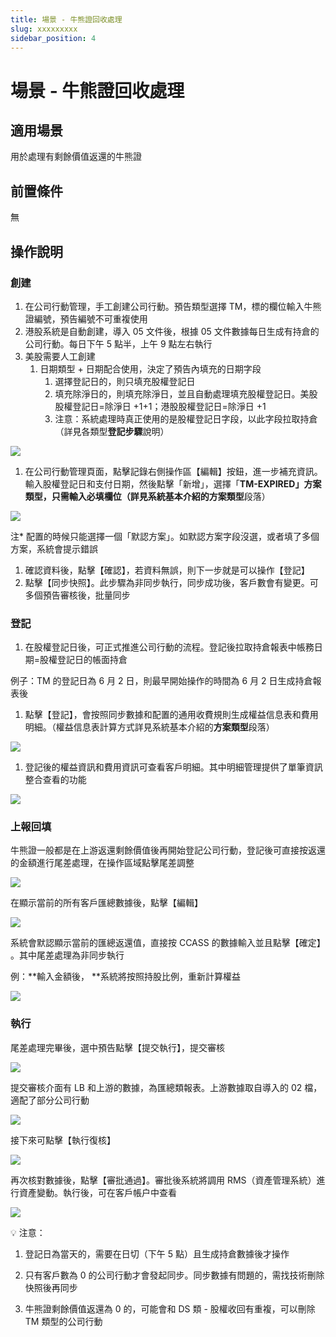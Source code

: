 ```yaml
---
title: 場景 - 牛熊證回收處理
slug: xxxxxxxxx
sidebar_position: 4
---
```



# 場景 - 牛熊證回收處理

## 適用場景

用於處理有剩餘價值返還的牛熊證

## 前置條件

無

## 操作說明 

### **創建**

1. 在公司行動管理，手工創建公司行動。預告類型選擇 TM，標的欄位輸入牛熊證編號，預告編號不可重複使用 
2. 港股系統是自動創建，導入 05 文件後，根據 05 文件數據每日生成有持倉的公司行動。每日下午 5 點半，上午 9 點左右執行
3. 美股需要人工創建
    1. 日期類型 + 日期配合使用，決定了預告內填充的日期字段
        1. 選擇登記日的，則只填充股權登記日
        2. 填充除淨日的，則填充除淨日，並且自動處理填充股權登記日。美股股權登記日=除淨日 +1+1；港股股權登記日=除淨日 +1
        3. 注意：系統處理時真正使用的是股權登記日字段，以此字段拉取持倉（詳見各類型**登記步驟**說明）

<img src="/assets/VavQbXtgOo2c9zxH9GfclprPnlc.png"/>

1. 在公司行動管理頁面，點擊記錄右側操作區【編輯】按鈕，進一步補充資訊。輸入股權登記日和支付日期，然後點擊「新增」，選擇「**TM-EXPIRED」**方案類型，只需輸入必填欄位（詳見系統基本介紹的**方案類型**段落）

<img src="/assets/NC8HbCOK6oLxmUx0lsscYT5rnEh.png"/>

注* 配置的時候只能選擇一個「默認方案」。如默認方案字段沒選，或者填了多個方案，系統會提示錯誤

1. 確認資料後，點擊【確認】，若資料無誤，則下一步就是可以操作【登記】
2. 點擊【同步快照】。此步驟為非同步執行，同步成功後，客戶數會有變更。可多個預告審核後，批量同步

### **登記**

1. 在股權登記日後，可正式推進公司行動的流程。登記後拉取持倉報表中帳務日期=股權登記日的帳面持倉 

 例子：TM 的登記日為 6 月 2 日，則最早開始操作的時間為 6 月 2 日生成持倉報表後

1. 點擊【登記】，會按照同步數據和配置的通用收費規則生成權益信息表和費用明細。（權益信息表計算方式詳見系統基本介紹的**方案類型**段落）

<img src="/assets/JeJ0bERlBob2Bfx6p5YcRCsOnke.png"/>

1. 登記後的權益資訊和費用資訊可查看客戶明細。其中明細管理提供了單筆資訊整合查看的功能

<img src="/assets/MYS1bnmTLoPIQzx9oJ9cwYaEnmh.png"/>

### **上報回填**

牛熊證一般都是在上游返還剩餘價值後再開始登記公司行動，登記後可直接按返還的金額進行尾差處理，在操作區域點擊尾差調整

<img src="/assets/LyyzbDRNhoTn2HxGjFocbOm1niK.png"/>

在顯示當前的所有客戶匯總數據後，點擊【編輯】 

<img src="/assets/WqojbbD9ZoQGTtxq9Iscs4O6nkh.png"/>

系統會默認顯示當前的匯總返還值，直接按 CCASS 的數據輸入並且點擊【確定】 。其中尾差處理為非同步執行

例：**輸入金額後， **系統將按照持股比例，重新計算權益

<img src="/assets/WcBAb88H2ozACUxR0GQcBLCBnGe.png"/>

### **執行**

尾差處理完畢後，選中預告點擊【提交執行】，提交審核

<img src="/assets/ZZEWbMSppoHOH4xvW7CcuYoFnPf.png"/>

提交審核介面有 LB 和上游的數據，為匯總類報表。上游數據取自導入的 02 檔，適配了部分公司行動

<img src="/assets/C2eXbC9zvooBTwxkUv2cQ3HdnAf.png"/>

接下來可點擊【執行復核】

<img src="/assets/ZyuabPx2poiK3WxA9pTcRkoQn6g.png"/>

再次核對數據後，點擊【審批通過】。審批後系統將調用 RMS（資產管理系統）進行資產變動。執行後，可在客戶帳户中查看

<img src="/assets/CYdxbVcP2o2rrixHhzdcxAMsnlf.png"/>

<div class="callout callout-bg-2 callout-border-2">
<p>💡 注意：</p>
<ol>
<li><p>登記日為當天的，需要在日切（下午 5 點）且生成持倉數據後才操作 </p>
</li>
<li><p>只有客戶數為 0 的公司行動才會發起同步。同步數據有問題的，需找技術刪除快照後再同步 </p>
</li>
<li><p>牛熊證剩餘價值返還為 0 的，可能會和 DS 類 - 股權收回有重複，可以刪除 TM 類型的公司行動</p>
</li>
</ol>
</div>

